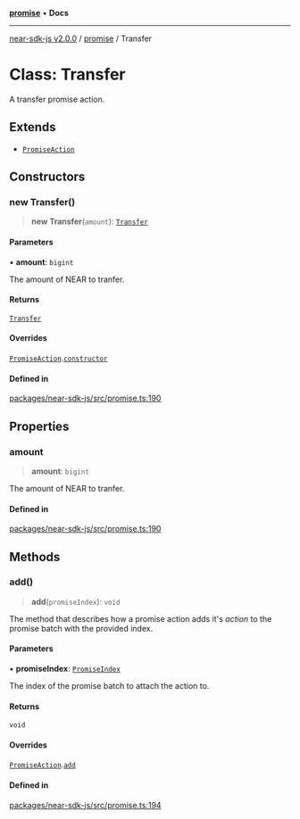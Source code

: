 [**promise**](../README.md) • **Docs**

***

[near-sdk-js v2.0.0](../../packages.md) / [promise](../README.md) / Transfer

# Class: Transfer

A transfer promise action.

## Extends

- [`PromiseAction`](PromiseAction.md)

## Constructors

### new Transfer()

> **new Transfer**(`amount`): [`Transfer`](Transfer.md)

#### Parameters

• **amount**: `bigint`

The amount of NEAR to tranfer.

#### Returns

[`Transfer`](Transfer.md)

#### Overrides

[`PromiseAction`](PromiseAction.md).[`constructor`](PromiseAction.md#constructors)

#### Defined in

[packages/near-sdk-js/src/promise.ts:190](https://github.com/LimeChain/near-sdk-js/blob/5530eb605b430589e35fde22ec4943fa536f58d1/packages/near-sdk-js/src/promise.ts#L190)

## Properties

### amount

> **amount**: `bigint`

The amount of NEAR to tranfer.

#### Defined in

[packages/near-sdk-js/src/promise.ts:190](https://github.com/LimeChain/near-sdk-js/blob/5530eb605b430589e35fde22ec4943fa536f58d1/packages/near-sdk-js/src/promise.ts#L190)

## Methods

### add()

> **add**(`promiseIndex`): `void`

The method that describes how a promise action adds it's _action_ to the promise batch with the provided index.

#### Parameters

• **promiseIndex**: [`PromiseIndex`](../../utils/type-aliases/PromiseIndex.md)

The index of the promise batch to attach the action to.

#### Returns

`void`

#### Overrides

[`PromiseAction`](PromiseAction.md).[`add`](PromiseAction.md#add)

#### Defined in

[packages/near-sdk-js/src/promise.ts:194](https://github.com/LimeChain/near-sdk-js/blob/5530eb605b430589e35fde22ec4943fa536f58d1/packages/near-sdk-js/src/promise.ts#L194)
